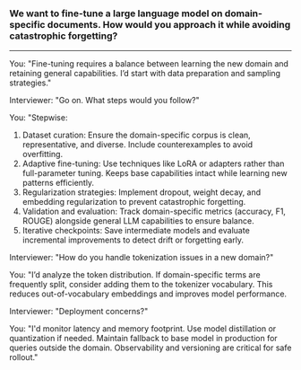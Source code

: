 ### We want to fine-tune a large language model on domain-specific documents. How would you approach it while avoiding catastrophic forgetting?
---

You: "Fine-tuning requires a balance between learning the new domain and retaining general capabilities. I’d start with data preparation and sampling strategies."

Interviewer: "Go on. What steps would you follow?"

You: "Stepwise:
1. Dataset curation: Ensure the domain-specific corpus is clean, representative, and diverse. Include counterexamples to avoid overfitting.
2. Adaptive fine-tuning: Use techniques like LoRA or adapters rather than full-parameter tuning. Keeps base capabilities intact while learning new patterns efficiently.
3. Regularization strategies: Implement dropout, weight decay, and embedding regularization to prevent catastrophic forgetting.
4. Validation and evaluation: Track domain-specific metrics (accuracy, F1, ROUGE) alongside general LLM capabilities to ensure balance.
5. Iterative checkpoints: Save intermediate models and evaluate incremental improvements to detect drift or forgetting early.

Interviewer: "How do you handle tokenization issues in a new domain?"

You: "I’d analyze the token distribution. If domain-specific terms are frequently split, consider adding them to the tokenizer vocabulary. This reduces out-of-vocabulary embeddings and improves model performance.

Interviewer: "Deployment concerns?"

You: "I'd monitor latency and memory footprint. Use model distillation or quantization if needed. Maintain fallback to base model in production for queries outside the domain. Observability and versioning are critical for safe rollout."
